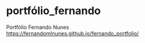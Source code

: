 # portfólio_fernando
 Portfólio Fernando Nunes
https://fernandomlnunes.github.io/fernando_portfolio/
